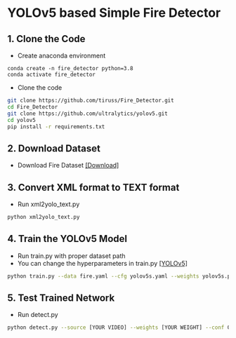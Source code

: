 # YOLOv5 based Simple Fire Detector

## 1. Clone the Code

* Create anaconda environment
```
conda create -n fire_detector python=3.8
conda activate fire_detector
```
* Clone the code
```bash
git clone https://github.com/tiruss/Fire_Detector.git
cd Fire_Detector
git clone https://github.com/ultralytics/yolov5.git
cd yolov5
pip install -r requirements.txt
```

## 2. Download Dataset

* Download Fire Dataset [[Download]](https://drive.google.com/drive/folders/15fuHCUKZIUmEXrBdnE-E8W3DHREoDI5e?usp=share_link)

## 3. Convert XML format to TEXT format

* Run xml2yolo_text.py
```bash
python xml2yolo_text.py
```

## 4. Train the YOLOv5 Model
* Run train.py with proper dataset path 
* You can change the hyperparameters in train.py [[YOLOv5]](https://github.com/ultralytics/yolov5)
```bash
python train.py --data fire.yaml --cfg yolov5s.yaml --weights yolov5s.pt --batch-size 16 --epochs 10
```

## 5. Test Trained Network
* Run detect.py
```bash
python detect.py --source [YOUR VIDEO] --weights [YOUR WEIGHT] --conf 0.4
```
